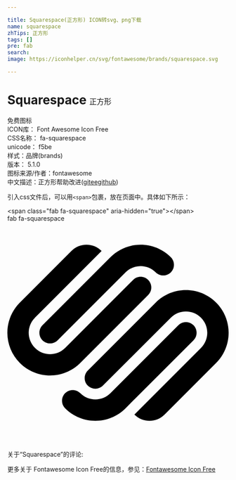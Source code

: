 ```yaml
---

title: Squarespace(正方形) ICON转svg、png下载
name: squarespace
zhTips: 正方形
tags: []
pre: fab
search: 
image: https://iconhelper.cn/svg/fontawesome/brands/squarespace.svg

---
```


# Squarespace  <small style="font-size: 60%;font-weight: 100">正方形</small>


<div class="detail-page">
<p>
<span><span class="badge-success badge">免费图标</span> </span>
<br/>
<span>
ICON库：
<span class="badge-secondary badge">Font Awesome Icon Free</span> 
</span>
<br/>
<span>
CSS名称：
<span class="badge-secondary badge">fa-squarespace</span> 
</span>
<br/>
<span>
unicode：
<span class="badge-secondary badge">f5be</span> 
<copy-btn content='f5be' btn-title=""></copy-btn>
<copy-btn :content='String.fromCodePoint(parseInt("f5be", 16))' btn-title="复制U"></copy-btn>
</span><br/><span>样式：<span class="badge-light badge">品牌(brands)</span></span>
<br/>
<span>
版本：
<span class="badge-secondary badge">5.1.0</span> 
</span>
<br/>
<span>图标来源/作者：<span class="badge-light badge">fontawesome</span></span> 
<br/>
<span class="zh-detail">中文描述：<span class="badge-primary badge">正方形</span><span class="help-link"><span>帮助改进</span>(<a href="https://gitee.com/liuwave/icon-helper/edit/master/json/fontawesome/brands/squarespace.json" target="_blank" rel="noopener noreferrer">gitee</a><a href="https://github.com/liuwave/icon-helper/edit/master/json/fontawesome/brands/squarespace.json" target="_blank" rel="noopener noreferrer">github</a></span>)</span><br/>
</p>
</div>
<div class="alert alert-dark">
  <i class="fab fa-squarespace fa-xs"></i>
  <i class="fab fa-squarespace fa-sm"></i>
  <i class="fab fa-squarespace fa-lg"></i>
  <i class="fab fa-squarespace fa-2x"></i>
  <i class="fab fa-squarespace fa-3x"></i>
  <i class="fab fa-squarespace fa-5x"></i>
  <i class="fab fa-squarespace fa-7x"></i>
</div>
<div>
  <p>引入css文件后，可以用<code>&lt;span&gt;</code>包裹，放在页面中。具体如下所示：    
  </p>
  <div class="alert alert-primary" style="font-size: 14px">
    &lt;span class="fab fa-squarespace" aria-hidden="true"&gt;&lt;/span&gt;
    <copy-btn content='<span class="fab fa-squarespace" aria-hidden="true"></span>'></copy-btn>
  </div>
  <div class="alert alert-secondary">
    <i class="fab fa-squarespace"
    style="font-size: 24px"
    aria-hidden="true"></i> fab fa-squarespace
    <copy-btn content="fab fa-squarespace" btn-title="复制图标名称"></copy-btn>
  </div>
</div>
<div id="svg" class="svg-wrap">
<svg xmlns="http://www.w3.org/2000/svg" viewBox="0 0 512 512"><path d="M186.12 343.34c-9.65 9.65-9.65 25.29 0 34.94 9.65 9.65 25.29 9.65 34.94 0L378.24 221.1c19.29-19.29 50.57-19.29 69.86 0s19.29 50.57 0 69.86L293.95 445.1c19.27 19.29 50.53 19.31 69.82.04l.04-.04 119.25-119.24c38.59-38.59 38.59-101.14 0-139.72-38.59-38.59-101.15-38.59-139.72 0l-157.22 157.2zm244.53-104.8c-9.65-9.65-25.29-9.65-34.93 0l-157.2 157.18c-19.27 19.29-50.53 19.31-69.82.05l-.05-.05c-9.64-9.64-25.27-9.65-34.92-.01l-.01.01c-9.65 9.64-9.66 25.28-.02 34.93l.02.02c38.58 38.57 101.14 38.57 139.72 0l157.2-157.2c9.65-9.65 9.65-25.29.01-34.93zm-261.99 87.33l157.18-157.18c9.64-9.65 9.64-25.29 0-34.94-9.64-9.64-25.27-9.64-34.91 0L133.72 290.93c-19.28 19.29-50.56 19.3-69.85.01l-.01-.01c-19.29-19.28-19.31-50.54-.03-69.84l.03-.03L218.03 66.89c-19.28-19.29-50.55-19.3-69.85-.02l-.02.02L28.93 186.14c-38.58 38.59-38.58 101.14 0 139.72 38.6 38.59 101.13 38.59 139.73.01zm-87.33-52.4c9.64 9.64 25.27 9.64 34.91 0l157.21-157.19c19.28-19.29 50.55-19.3 69.84-.02l.02.02c9.65 9.65 25.29 9.65 34.93 0 9.65-9.65 9.65-25.29 0-34.93-38.59-38.59-101.13-38.59-139.72 0L81.33 238.54c-9.65 9.64-9.65 25.28-.01 34.93h.01z"/></svg>
</div>
<detail full-name='fa-squarespace'></detail>
<div>
<p>关于“Squarespace”的评论:</p>
</div>
<Vssue title="关于“Squarespace”的评论" ></Vssue>    
<div><p>更多关于  Fontawesome Icon Free的信息，参见：<a target="_blank" href="https://iconhelper.cn/fontawesome.html">Fontawesome Icon Free</a>
</p></div>
